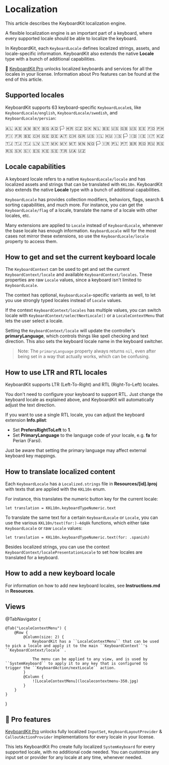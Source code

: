 # Localization

This article describes the KeyboardKit localization engine.

A flexible localization engine is an important part of a keyboard, where every supported locale should be able to localize the keyboard.

In KeyboardKit, each ``KeyboardLocale`` defines localized strings, assets, and locale-specific information. KeyboardKit also extends the native **Locale** type with a bunch of additional capabilities.

👑 [KeyboardKit Pro][Pro] unlocks localized keyboards and services for all the locales in your license. Information about Pro features can be found at the end of this article.



## Supported locales

KeyboardKit supports 63 keyboard-specific ``KeyboardLocale``s, like ``KeyboardLocale/english``, ``KeyboardLocale/swedish``, and ``KeyboardLocale/persian``:

🇦🇱 🇦🇪 🇦🇲 🇧🇾 🇧🇬 🇦🇩 🏳️ 🇭🇷 🇨🇿 🇩🇰 🇳🇱 🇧🇪 🇺🇸 🇬🇧 🇺🇸 🇪🇪 🇫🇴 🇵🇭 🇫🇮 🇫🇷 🇧🇪 🇨🇭 🇬🇪 🇩🇪 🇦🇹 🇨🇭 🇬🇷 🇺🇸 🇮🇱 🇭🇺 🇮🇸 🏳️ 🇮🇩 🇮🇪 🇮🇹 🇰🇿 🇹🇯 🇹🇯 🇹🇯 🇱🇻 🇱🇹 🇲🇰 🇲🇾 🇲🇹 🇲🇳 🇳🇴 🏳️ 🇮🇷 🇵🇱 🇵🇹 🇧🇷 🇷🇴 🇷🇺 🇷🇸 🇷🇸 🇸🇰 🇸🇮 🇪🇸 🇰🇪 🇸🇪 🇹🇷 🇺🇦 🇺🇿 <br />


## Locale capabilities

A keyboard locale refers to a native ``KeyboardLocale/locale`` and has localized assets and strings that can be translated with ``KKL10n``. KeyboardKit also extends the native **Locale** type with a bunch of additional capabilities.

``KeyboardLocale`` has provides collection modifiers, behaviors, flags, search & sorting capabilities, and much more. For instance, you can get the ``KeyboardLocale/flag`` of a locale, translate the name of a locale with other locales, etc.

Many extensions are applied to `Locale` instead of ``KeyboardLocale``, whenever the base locale has enough information. ``KeyboardLocale`` will for the most cases not mirror these extensions, so use the ``KeyboardLocale/locale`` property to access them. 



## How to get and set the current keyboard locale 

The ``KeyboardContext`` can be used to get and set the current ``KeyboardContext/locale`` and available ``KeyboardContext/locales``. These properties are raw `Locale` values, since a keyboard isn't limited to ``KeyboardLocale``. 

The context has optional, ``KeyboardLocale``-specific variants as well, to let you use strongly typed locales instead of `Locale` values.

If the context ``KeyboardContext/locales`` has multiple values, you can switch locale with ``KeyboardContext/selectNextLocale()`` or a ``LocaleContextMenu`` that lets the user select a locale.

Setting the ``KeyboardContext/locale`` will update the controller's **primaryLanguage**, which controls things like spell checking and text direction. This also sets the keyboard locale name in the keyboard switcher.

> Note: The `primaryLanguage` property always returns `nil`, even after being set in a way that actually works, which can be confusing.



## How to use LTR and RTL locales

KeyboardKit supports LTR (Left-To-Right) and RTL (Right-To-Left) locales.

You don't need to configure your keyboard to support RTL. Just change the keyboard locale as explained above, and KeyboardKit will automatically adjust the text direction.

If you want to use a single RTL locale, you can adjust the keyboard extension **Info.plist**:

* Set **PrefersRightToLeft** to **1**.
* Set **PrimaryLanguage** to the language code of your locale, e.g. **fa** for Perian (Farsi).

Just be aware that setting the primary language may affect external keyboard key mappings.



## How to translate localized content

Each ``KeyboardLocale`` has a `Localized.strings` file in **Resources/[id].lproj** with texts that are applied with the ``KKL10n`` enum. 

For instance, this translates the numeric button key for the current locale:

```
let translation = KKL10n.keyboardTypeNumeric.text
```

To translate the same text for a certain ``KeyboardLocale`` or `Locale`, you can use the various ``KKL10n/text(for:)-4dq8k`` functions, which either take ``KeyboardLocale`` or raw `Locale` values:

```
let translation = KKL10n.keyboardTypeNumeric.text(for: .spanish)
```

Besides localized strings, you can use the context ``KeyboardContext/localePresentationLocale`` to set how locales are translated for a keyboard.



## How to add a new keyboard locale

For information on how to add new keyboard locales, see **Instructions.md** in **Resources**.



## Views

@TabNavigator {
    
    @Tab("LocaleContextMenu") {
        @Row {
            @Column(size: 2) {
                KeyboardKit has a ``LocaleContextMenu`` that can be used to pick a locale and apply it to the main ``KeyboardContext``'s ``KeyboardContext/locale``.
                
                The menu can be applied to any view, and is used by ``SystemKeyboard`` to apply it to any key that is configured to trigger the ``KeyboardAction/nextLocale`` action.
            }
            @Column {
                ![LocaleContextMenu](localecontextmenu-350.jpg)
            }
        }
    }
}


## 👑 Pro features

[KeyboardKit Pro][Pro] unlocks fully localized ``InputSet``, ``KeyboardLayoutProvider`` & ``CalloutActionProvider`` implementations for every locale in your license. 

This lets KeyboardKit Pro create fully localized ``SystemKeyboard`` for every supported locale, with no additional code needed. You can customize any input set or provider for any locale at any time, whenever needed.



[Pro]: https://github.com/KeyboardKit/KeyboardKitPro
